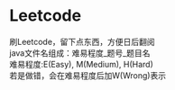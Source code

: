 # Leetcode
刷Leetcode，留下点东西，方便日后翻阅  
java文件名组成：难易程度_题号_题目名  
难易程度:E(Easy), M(Medium), H(Hard)  
        若是做错，会在难易程度后加W(Wrong)表示  

